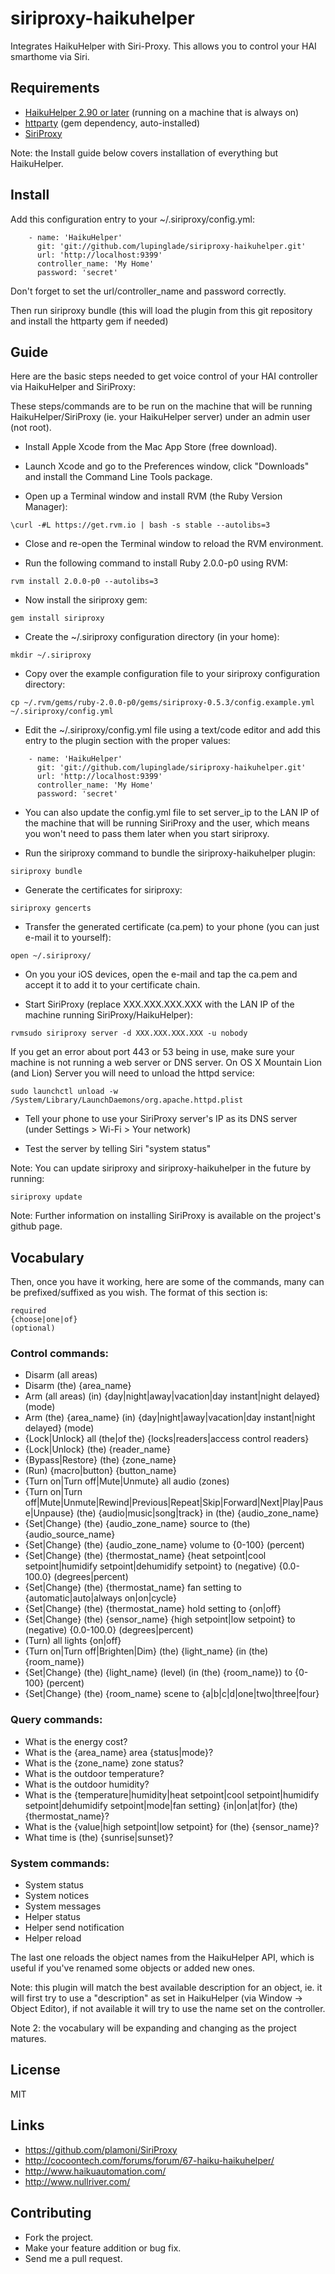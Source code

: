 # siriproxy-haikuhelper

Integrates HaikuHelper with Siri-Proxy. This allows you to control your HAI smarthome via Siri.

## Requirements

* [HaikuHelper 2.90 or later](http://www.haikuautomation.com/products/haikuhelper) (running on a machine that is always on)
* [httparty](http://github.com/jnunemaker/httparty) (gem dependency, auto-installed)
* [SiriProxy](http://github.com/plamoni/SiriProxy)

Note: the Install guide below covers installation of everything but HaikuHelper.

## Install

Add this configuration entry to your ~/.siriproxy/config.yml:

```
    - name: 'HaikuHelper'
      git: 'git://github.com/lupinglade/siriproxy-haikuhelper.git'
      url: 'http://localhost:9399'
      controller_name: 'My Home'
      password: 'secret'
```

Don't forget to set the url/controller_name and password correctly.

Then run siriproxy bundle (this will load the plugin from this git repository and install the httparty gem if needed)

## Guide

Here are the basic steps needed to get voice control of your HAI controller via HaikuHelper and SiriProxy:

These steps/commands are to be run on the machine that will be running HaikuHelper/SiriProxy (ie. your HaikuHelper server) under an admin user (not root).

* Install Apple Xcode from the Mac App Store (free download).

* Launch Xcode and go to the Preferences window, click "Downloads" and install the Command Line Tools package.

* Open up a Terminal window and install RVM (the Ruby Version Manager):

```
\curl -#L https://get.rvm.io | bash -s stable --autolibs=3
```

* Close and re-open the Terminal window to reload the RVM environment.

* Run the following command to install Ruby 2.0.0-p0 using RVM:

```
rvm install 2.0.0-p0 --autolibs=3
```

* Now install the siriproxy gem:

```
gem install siriproxy
```

* Create the ~/.siriproxy configuration directory (in your home):

```
mkdir ~/.siriproxy
```

* Copy over the example configuration file to your siriproxy configuration directory:

```
cp ~/.rvm/gems/ruby-2.0.0-p0/gems/siriproxy-0.5.3/config.example.yml ~/.siriproxy/config.yml
```

* Edit the ~/.siriproxy/config.yml file using a text/code editor and add this entry to the plugin section with the proper values:

```
    - name: 'HaikuHelper'
      git: 'git://github.com/lupinglade/siriproxy-haikuhelper.git'
      url: 'http://localhost:9399'
      controller_name: 'My Home'
      password: 'secret'
```

* You can also update the config.yml file to set server_ip to the LAN IP of the machine that will be running SiriProxy and the user, which means you won't need to pass them later when you start siriproxy.

* Run the siriproxy command to bundle the siriproxy-haikuhelper plugin:

```
siriproxy bundle
```

* Generate the certificates for siriproxy:

```
siriproxy gencerts
```

* Transfer the generated certificate (ca.pem) to your phone (you can just e-mail it to yourself):

```
open ~/.siriproxy/
```

* On you your iOS devices, open the e-mail and tap the ca.pem and accept it to add it to your certificate chain.

* Start SiriProxy (replace XXX.XXX.XXX.XXX with the LAN IP of the machine running SiriProxy/HaikuHelper):

```
rvmsudo siriproxy server -d XXX.XXX.XXX.XXX -u nobody
```

If you get an error about port 443 or 53 being in use, make sure your machine is not running a web server or DNS server. On OS X Mountain Lion (and Lion) Server you will need to unload the httpd service:

```
sudo launchctl unload -w /System/Library/LaunchDaemons/org.apache.httpd.plist
```

* Tell your phone to use your SiriProxy server's IP as its DNS server (under Settings > Wi-Fi > Your network)

* Test the server by telling Siri "system status"

Note: You can update siriproxy and siriproxy-haikuhelper in the future by running:

```
siriproxy update
```

Note: Further information on installing SiriProxy is available on the project's github page. 

## Vocabulary

Then, once you have it working, here are some of the commands, many can be prefixed/suffixed as you wish. The format of this section is:

```
required
{choose|one|of}
(optional)
```

### Control commands:

* Disarm (all areas)
* Disarm (the) {area_name}
* Arm (all areas) (in) {day|night|away|vacation|day instant|night delayed} (mode)
* Arm (the) {area_name} (in) {day|night|away|vacation|day instant|night delayed} (mode)
* {Lock|Unlock} all (the|of the) {locks|readers|access control readers}
* {Lock|Unlock} (the) {reader_name}
* {Bypass|Restore} (the) {zone_name}
* (Run) {macro|button} {button_name}
* {Turn on|Turn off|Mute|Unmute} all audio (zones)
* {Turn on|Turn off|Mute|Unmute|Rewind|Previous|Repeat|Skip|Forward|Next|Play|Pause|Unpause} (the) {audio|music|song|track} in (the) {audio_zone_name}
* {Set|Change} (the) {audio_zone_name} source to (the) {audio_source_name}
* {Set|Change} (the) {audio_zone_name} volume to {0-100} (percent)
* {Set|Change} (the) {thermostat_name} {heat setpoint|cool setpoint|humidify setpoint|dehumidify setpoint} to (negative) {0.0-100.0} (degrees|percent)
* {Set|Change} (the) {thermostat_name} fan setting to {automatic|auto|always on|on|cycle}
* {Set|Change} (the) {thermostat_name} hold setting to {on|off}
* {Set|Change} (the) {sensor_name} {high setpoint|low setpoint} to (negative) {0.0-100.0} (degrees|percent)
* (Turn) all lights {on|off}
* {Turn on|Turn off|Brighten|Dim} (the) {light_name} (in (the) {room_name})
* {Set|Change} (the) {light_name} (level) (in (the) {room_name}) to {0-100} (percent)
* {Set|Change} (the) {room_name} scene to {a|b|c|d|one|two|three|four}

### Query commands:

* What is the energy cost?
* What is the {area_name} area {status|mode}?
* What is the {zone_name} zone status?
* What is the outdoor temperature?
* What is the outdoor humidity?
* What is the {temperature|humidity|heat setpoint|cool setpoint|humidify setpoint|dehumidify setpoint|mode|fan setting} {in|on|at|for} (the) {thermostat_name}?
* What is the {value|high setpoint|low setpoint} for (the) {sensor_name}?
* What time is (the) {sunrise|sunset}?

### System commands:

* System status
* System notices
* System messages
* Helper status
* Helper send notification
* Helper reload

The last one reloads the object names from the HaikuHelper API, which is useful if you've renamed some objects or added new ones.

Note: this plugin will match the best available description for an object, ie. it will first try to use a "description" as set in HaikuHelper (via Window -> Object Editor), if not available it will try to use the name set on the controller.

Note 2: the vocabulary will be expanding and changing as the project matures.

## License

MIT

## Links

* https://github.com/plamoni/SiriProxy
* http://cocoontech.com/forums/forum/67-haiku-haikuhelper/
* http://www.haikuautomation.com/
* http://www.nullriver.com/

## Contributing

* Fork the project.
* Make your feature addition or bug fix.
* Send me a pull request.
